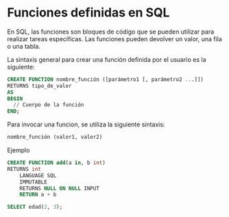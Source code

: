 # Funciones definidas en SQL
En SQL, las funciones son bloques de código que se pueden utilizar para realizar tareas específicas. Las funciones pueden devolver un valor, una fila o una tabla.

La sintaxis general para crear una función definida por el usuario es la siguiente:

```sql
CREATE FUNCTION nombre_función ([parámetro1 [, parámetro2 ...]])
RETURNS tipo_de_valor
AS
BEGIN
  // Cuerpo de la función
END;

```

Para invocar una funcion, se utiliza la siguiente sintaxis:

```sql
nombre_función (valor1, valor2)
```

Ejemplo

```sql
CREATE FUNCTION add(a in, b int) 
RETURNS int   
	LANGUAGE SQL    
	IMMUTABLE    
	RETURNS NULL ON NULL INPUT    
	RETURN a + b

SELECT edad(2, 3);
```